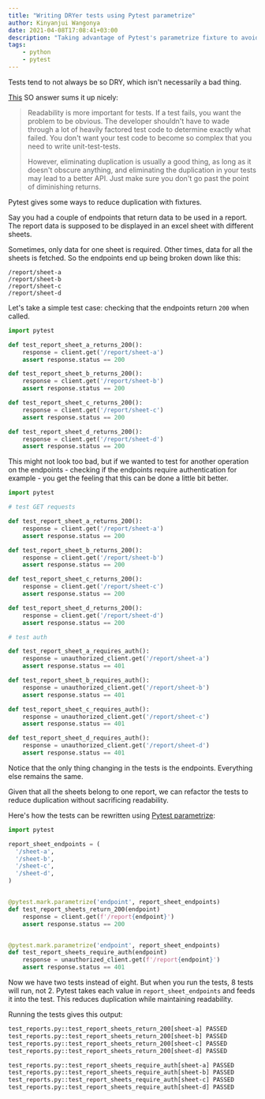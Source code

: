 ```yaml
---
title: "Writing DRYer tests using Pytest parametrize"
author: Kinyanjui Wangonya
date: 2021-04-08T17:08:41+03:00
description: "Taking advantage of Pytest's parametrize fixture to avoid unnecessary repetition in tests."
tags:
    - python
    - pytest
---
```


Tests tend to not always be so DRY, which isn't necessarily a bad thing.

[This](https://stackoverflow.com/a/129722/9312256) SO answer sums it up nicely:

> Readability is more important for tests. If a test fails, you want the problem to be obvious. The developer shouldn't have to wade through a lot of heavily factored test code to determine exactly what failed. You don't want your test code to become so complex that you need to write unit-test-tests.
>
> However, eliminating duplication is usually a good thing, as long as it doesn't obscure anything, and eliminating the duplication in your tests may lead to a better API. Just make sure you don't go past the point of diminishing returns.

Pytest gives some ways to reduce duplication with fixtures.

Say you had a couple of endpoints that return data to be used in a report.
The report data is supposed to be displayed in an excel sheet with different sheets.

Sometimes, only data for one sheet is required. Other times, data for
all the sheets is fetched. So the endpoints end up being broken down like this:

```
/report/sheet-a
/report/sheet-b
/report/sheet-c
/report/sheet-d
```

Let's take a simple test case: checking that the endpoints return `200` when called.

```python
import pytest

def test_report_sheet_a_returns_200():
    response = client.get('/report/sheet-a')
    assert response.status == 200

def test_report_sheet_b_returns_200():
    response = client.get('/report/sheet-b')
    assert response.status == 200

def test_report_sheet_c_returns_200():
    response = client.get('/report/sheet-c')
    assert response.status == 200

def test_report_sheet_d_returns_200():
    response = client.get('/report/sheet-d')
    assert response.status == 200
```

This might not look too bad, but if we wanted to test for another operation on the endpoints -
checking if the endpoints require authentication for example - you get the feeling that this can
be done a little bit better.

```python
import pytest

# test GET requests

def test_report_sheet_a_returns_200():
    response = client.get('/report/sheet-a')
    assert response.status == 200

def test_report_sheet_b_returns_200():
    response = client.get('/report/sheet-b')
    assert response.status == 200

def test_report_sheet_c_returns_200():
    response = client.get('/report/sheet-c')
    assert response.status == 200

def test_report_sheet_d_returns_200():
    response = client.get('/report/sheet-d')
    assert response.status == 200

# test auth

def test_report_sheet_a_requires_auth():
    response = unauthorized_client.get('/report/sheet-a')
    assert response.status == 401

def test_report_sheet_b_requires_auth():
    response = unauthorized_client.get('/report/sheet-b')
    assert response.status == 401

def test_report_sheet_c_requires_auth():
    response = unauthorized_client.get('/report/sheet-c')
    assert response.status == 401

def test_report_sheet_d_requires_auth():
    response = unauthorized_client.get('/report/sheet-d')
    assert response.status == 401
```

Notice that the only thing changing in the tests is the endpoints. Everything else remains
the same.

Given that all the sheets belong to one report, we can refactor the tests to reduce duplication
without sacrificing readability.

Here's how the tests can be rewritten using [Pytest parametrize](https://docs.pytest.org/en/stable/parametrize.html#parametrize-basics):

```python
import pytest

report_sheet_endpoints = (
  '/sheet-a',
  '/sheet-b',
  '/sheet-c',
  '/sheet-d',
)


@pytest.mark.parametrize('endpoint', report_sheet_endpoints)
def test_report_sheets_return_200(endpoint)
    response = client.get(f'/report{endpoint}')
    assert response.status == 200


@pytest.mark.parametrize('endpoint', report_sheet_endpoints)
def test_report_sheets_require_auth(endpoint)
    response = unauthorized_client.get(f'/report{endpoint}')
    assert response.status == 401
```

Now we have two tests instead of eight. But when you run the tests, 8 tests will run,
not 2. Pytest takes each value in `report_sheet_endpoints` and feeds it into the test.
This reduces duplication while maintaining readability.

Running the tests gives this output:

```sh
test_reports.py::test_report_sheets_return_200[sheet-a] PASSED
test_reports.py::test_report_sheets_return_200[sheet-b] PASSED
test_reports.py::test_report_sheets_return_200[sheet-c] PASSED
test_reports.py::test_report_sheets_return_200[sheet-d] PASSED

test_reports.py::test_report_sheets_require_auth[sheet-a] PASSED
test_reports.py::test_report_sheets_require_auth[sheet-b] PASSED
test_reports.py::test_report_sheets_require_auth[sheet-c] PASSED
test_reports.py::test_report_sheets_require_auth[sheet-d] PASSED
```
